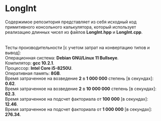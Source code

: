 # LongInt
Содержимое репозитория представляет из себя исходный код примитивного консольного калькулятора, который использует реализацию длинных чисел из файлов **LongInt.hpp** и **LongInt.cpp**.<br/><br/><br/>
Тесты производительности [с учетом затрат на конвертацию типов и вывод]:<br/>
Операционная система: **Debian GNU/Linux 11 Bullseye**.<br/>
Компилятор: **gcc 10.2.1**.<br/>
Процессор: **Intel Core i5-8250U**.<br/>
Оперативная память: **8GB**.<br/>
Время затраченное на возведение **2** в **1 000 000** степень [в секундах]: **0.62**.<br/>
Время затраченное на возведение **2** в **10 000 000** степень [в секундах]: **62.3**.<br/>
Время затраченное на подсчет факториала от **100 000** [в секундах]: **12.46**.<br/>
Время затраченное на подсчет факториала от **1 000 000** [в секундах]: **276.34**.<br/>